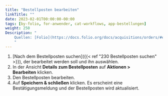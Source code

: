 ```yaml
---
title: "Bestellposten bearbeiten"
linkTitle: ""
date: 2023-02-01T00:00:00-00:00
tags: [by-folio, for-anwender, cat-workflows, app-bestellungen]
weight: 250
Description: "
    Quellen: [Folio](https://docs.folio.org/docs/acquisitions/orders/#editing-an-order-line) <!-- & [GBV](https://info.gebev.de/display/FOLIOGBVEXTERN/Folio:+Bestellposten+bearbeiten) -->
    "
---
```


1.  [Nach dem Bestellposten suchen]({{< ref "230 Bestellposten suchen" >}}), der bearbeitet werden soll und ihn auswählen.
2.  In der Ansicht **Details zum Bestellposten** auf **Aktionen > Bearbeiten** klicken.
3.  Den Bestellposten bearbeiten.
4.  Auf **Speichern & schließen** klicken. Es erscheint eine Bestätigungsmeldung und der Bestellposten wird aktualisiert.
